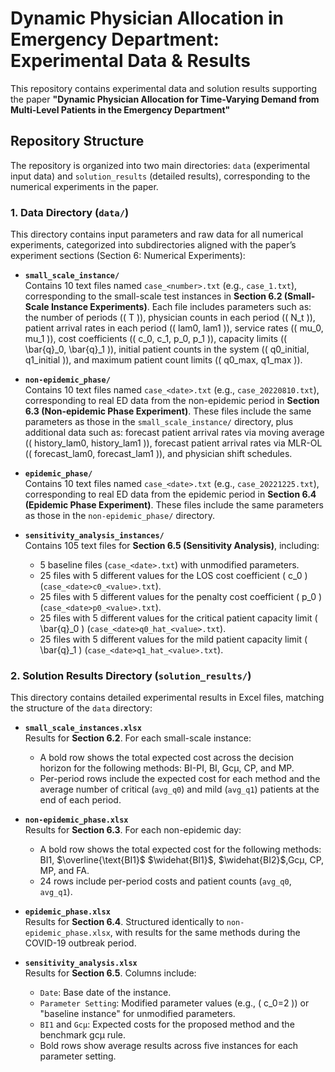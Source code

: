 # Dynamic Physician Allocation in Emergency Department: Experimental Data & Results  
This repository contains experimental data and solution results supporting the paper **"Dynamic Physician Allocation for Time-Varying Demand from Multi-Level Patients in the Emergency Department"** 
## Repository Structure  
The repository is organized into two main directories: `data` (experimental input data) and `solution_results` (detailed results), corresponding to the numerical experiments in the paper.  


### 1. Data Directory (`data/`)  
This directory contains input parameters and raw data for all numerical experiments, categorized into subdirectories aligned with the paper’s experiment sections (Section 6: Numerical Experiments):  

- **`small_scale_instance/`**  
  Contains 10 text files named `case_<number>.txt` (e.g., `case_1.txt`), corresponding to the small-scale test instances in **Section 6.2 (Small-Scale Instance Experiments)**. Each file includes parameters such as: the number of periods (\( T \)), physician counts in each period (\( N_t \)), patient arrival rates in each period (\( lam0, lam1 \)), service rates (\( mu_0, mu_1 \)), cost coefficients (\( c_0, c_1, p_0, p_1 \)), capacity limits (\( \bar{q}_0, \bar{q}_1 \)), initial patient counts in the system (\( q0_initial, q1_initial \)), and maximum patient count limits (\( q0_max, q1_max \)).  

- **`non-epidemic_phase/`**  
  Contains 10 text files named `case_<date>.txt` (e.g., `case_20220810.txt`), corresponding to real ED data from the non-epidemic period in **Section 6.3 (Non-epidemic Phase Experiment)**. These files include the same parameters as those in the `small_scale_instance/` directory, plus additional data such as: forecast patient arrival rates via moving average (\( history_lam0, history_lam1 \)), forecast patient arrival rates via MLR-OL (\( forecast_lam0, forecast_lam1 \)), and physician shift schedules.  

- **`epidemic_phase/`**  
  Contains 10 text files named `case_<date>.txt` (e.g., `case_20221225.txt`), corresponding to real ED data from the epidemic period in **Section 6.4 (Epidemic Phase Experiment)**. These files include the same parameters as those in the `non-epidemic_phase/` directory.  

- **`sensitivity_analysis_instances/`**  
  Contains 105 text files for **Section 6.5 (Sensitivity Analysis)**, including:  
  - 5 baseline files (`case_<date>.txt`) with unmodified parameters.  
  - 25 files with 5 different values for the LOS cost coefficient \( c_0 \) (`case_<date>c0_<value>.txt`).  
  - 25 files with 5 different values for the penalty cost coefficient \( p_0 \) (`case_<date>p0_<value>.txt`).  
  - 25 files with 5 different values for the critical patient capacity limit \( \bar{q}_0 \) (`case_<date>q0_hat_<value>.txt`).  
  - 25 files with 5 different values for the mild patient capacity limit \( \bar{q}_1 \) (`case_<date>q1_hat_<value>.txt`).  


### 2. Solution Results Directory (`solution_results/`)  
This directory contains detailed experimental results in Excel files, matching the structure of the `data` directory:  

- **`small_scale_instances.xlsx`**  
  Results for **Section 6.2**. For each small-scale instance:  
  - A bold row shows the total expected cost across the decision horizon for the following methods: BI-PI, BI, Gcμ, CP, and MP.  
  - Per-period rows include the expected cost for each method and the average number of critical (`avg_q0`) and mild (`avg_q1`) patients at the end of each period.  

- **`non-epidemic_phase.xlsx`**  
  Results for **Section 6.3**. For each non-epidemic day:  
  - A bold row shows the total expected cost for the following methods: BI1, $\overline{\text{BI1}$ $\widehat{BI1}$, $\widehat{BI2}$,Gcμ, CP, MP, and FA.  
  - 24 rows include per-period costs and patient counts (`avg_q0`, `avg_q1`).  

- **`epidemic_phase.xlsx`**  
  Results for **Section 6.4**. Structured identically to `non-epidemic_phase.xlsx`, with results for the same methods during the COVID-19 outbreak period.  

- **`sensitivity_analysis.xlsx`**  
  Results for **Section 6.5**. Columns include:  
  - `Date`: Base date of the instance.  
  - `Parameter Setting`: Modified parameter values (e.g., \( c_0=2 \)) or "baseline instance" for unmodified parameters.  
  - `BI1` and `Gcμ`: Expected costs for the proposed method and the benchmark gcμ rule.  
  - Bold rows show average results across five instances for each parameter setting.
